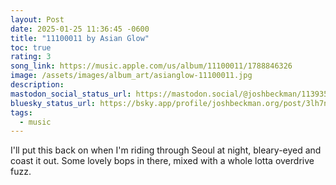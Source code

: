 ```yaml
---
layout: Post
date: 2025-01-25 11:36:45 -0600
title: "11100011 by Asian Glow"
toc: true
rating: 3
song_link: https://music.apple.com/us/album/11100011/1788846326
image: /assets/images/album_art/asianglow-11100011.jpg
description: 
mastodon_social_status_url: https://mastodon.social/@joshbeckman/113935700617273572
bluesky_status_url: https://bsky.app/profile/joshbeckman.org/post/3lh7nqaz7ny2b
tags:
  - music
---
```




I'll put this back on when I'm riding through Seoul at night, bleary-eyed and coast it out. Some lovely bops in there, mixed with a whole lotta overdrive fuzz.
